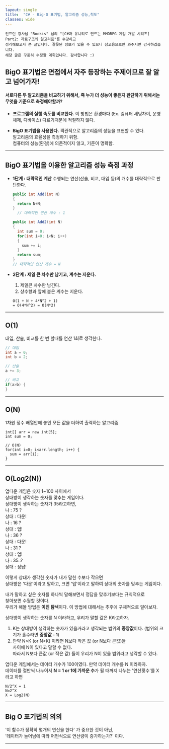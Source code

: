 ```yaml
---
layout: single
title:  "C# - Big-O 표기법, 알고리즘 성능,척도"
classes: wide
---
```


```
인프런 강사님 "Rookis" 님의 "[C#과 유니티로 만드는 MMORPG 게임 개발 시리즈] Part2: 자료구조와 알고리즘"를 수강하고
정리해보고자 쓴 글입니다. 잘못된 정보가 있을 수 있으니 참고용으로만 봐주시면 감사하겠습니다.
해당 글은 꾸준히 수정할 계획입니다. 감사합니다 :)
```

## BigO 표기법은 면접에서 자주 등장하는 주제이므로 잘 알고 넘어가자!

#### 서로다른 두 알고리즘을 비교하기 위해서, 즉 누가 더 성능이 좋은지 판단하기 위해서는 무엇을 기준으로 측정해야할까?

* **프로그램의 실행 속도를 비교한다.**
이 방법은 환경마다 (Ex. 컴퓨터 세팅차이, 운영체제, 디바이스) 다르기때문에 적절하지 않다.


* **BigO 표기법을 사용한다.**
  객관적으로 알고리즘의 성능을 표현할 수 있다.  
  알고리즘의 효율성을 측정하기 위함.  
  컴퓨터의 성능(환경)에 의존적이지 않고, 기준이 명확함.  

---

## BigO 표기법을 이용한 알고리즘 성능 측정 과정
* **1단계 : 대략적인 계산**
수행되는 연산(산술, 비교, 대입 등)의 개수를 대략적으로 판단한다.  
  
  ```C#
  public int Add(int N)
  {
    return N+N;
  }
    // 대략적인 연산 개수 : 1
  ```
  
  ```C#
  public int Add2(int N)
  {
    int sum = 0;
    for(int i=0; i<N; i++) 
    {
      sum += i;
    }
    return sum;
  }
  // 대략적인 연산 개수 = N 
  ```

- **2단계 : 제일 큰 차수만 남기고, 계수는 지운다.**
  1. 제일큰 차수만 남긴다. 
  2. 상수항과 앞에 붙은 계수는 지운다.  

  ```
  O(1 + N + 4*N^2 + 1)
  = O(4*N^2) = O(N*2)
  ```

------
## O(1)
대입, 산술, 비교를 한 번 할때를 연산 1회로 생각한다.  
```C#
// 대입
int a = 0;
int b = 2;

// 산술
a += 3;

// 비교
if(a>b) {
}
```

------
## O(N)
1차원 정수 배열안에 놓인 모든 값을 더하여 출력하는 알고리즘  
```
int[] arr = new int[5];
int sum = 0;

// O(N)
for(int i=0; i<arr.length; i++) {
  sum = arr[i];
}
```
------

## O(Log2(N))
업다운 게임은 숫자 1~100 사이에서  
상대방이 생각하는 숫자를 맞추는 게임이다.  
상대방이 생각하는 숫자가 35라고하면,  
나 : 75 ?  
상대 : 다운!  
나 : 16 ?  
상대 : 업!  
나 : 36 ?  
상대 : 다운!   
나 : 31 ?  
상대 : 업!  
나 : 35..?  
상대 : 정답!  

이렇게 상대가 생각한 숫자가 내가 말한 수보다 작으면  
상대방은 '다운'이라고 말하고, 크면 '업'이라고 말하여 상대의 숫자를 맞추는 게임이다.  

내가 말하고 싶은 숫자를 하나씩 말해보면서 정답을 맞추기보다는 규칙적으로  
찾아보면 수월할 것이다.  
우리가 해볼 방법은 **이진 탐색**이다. 이 방법에 대해서는 추후에 구체적으로 알아보자.  

상대방이 생각하는 숫자를 N 이라하고, 우리가 말할 값은 K라고하자.  
1) K는 상대방이 생각하는 숫자가 있을거라고 생각되는
범위의 **중앙값**이다. (범위의   크기가 홀수라면 **중앙값 - 1**)    
2) 만약 N<K (or N>K) 이라면 N보다 작은 값 (or N보다 큰값)들  
사이에 N이 있다고 말할 수 없다.  
따라서 N보다 큰값 (or 작은 값) 들이 우리가 N이 있을 범위라고 생각할 수 있다.  

업다운 게임에서는 데이터 개수가 100이였다. 만약 데이터 개수를 N 이라하자.  
데이터를 절반씩 나누어서 **N = 1 or 1에 가까운 수**가 될 때까지 나누는 '연산횟수'를 X 라고 하면  

```
N/2^X = 1
N=2^X
X = Log2(N)
```

---

## **Big O 표기법의 의의**
'이 함수가 정확히 몇개의 연산을 한다' 가 중요한 것이 아닌,  
'데이터가 늘어남에 따라 어떤식으로 연산량이 증가하는가?' 이다.  

---

